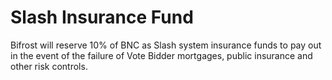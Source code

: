 # Slash Insurance Fund

Bifrost will reserve 10% of BNC as Slash system insurance funds to pay out in the event of the failure of Vote Bidder mortgages, public insurance and other risk controls.